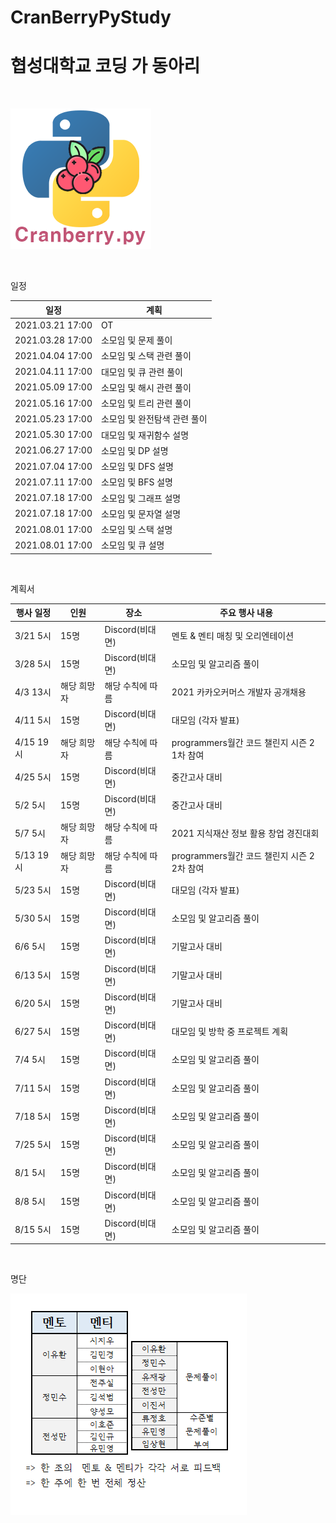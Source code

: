 # CranBerryPyStudy
<h1>협성대학교 코딩 가 동아리</h1> <br>

![Image](Image/CranBerryPyStudyImage.png)

<br>

일정

|  일정   |   계획    |
|--------|-----------|
|2021.03.21 17:00| OT |
|2021.03.28 17:00|  소모임 및 문제 풀이  |
|2021.04.04 17:00| 소모임 및 스택 관련 풀이|
|2021.04.11 17:00| 대모임 및 큐 관련 풀이|
|2021.05.09 17:00| 소모임 및 해시 관련 풀이|
|2021.05.16 17:00| 소모임 및 트리 관련 풀이|
|2021.05.23 17:00| 소모임 및 완전탐색 관련 풀이|
|2021.05.30 17:00| 대모임 및 재귀함수 설명 |
|2021.06.27 17:00| 소모임 및 DP 설명 |
|2021.07.04 17:00| 소모임 및 DFS 설명 |
|2021.07.11 17:00| 소모임 및 BFS 설명 |
|2021.07.18 17:00| 소모임 및 그래프 설명 |
|2021.07.18 17:00| 소모임 및 문자열 설명 |
|2021.08.01 17:00| 소모임 및 스택 설명 |
|2021.08.01 17:00| 소모임 및 큐 설명 |

<br>

계획서

|행사 일정|인원|장소|주요 행사 내용|
|--------|---|----|------------|
|3/21 5시|15명|Discord(비대면)|멘토 & 멘티 매칭 및 오리엔테이션|
|3/28 5시|15명|Discord(비대면)|소모임 및 알고리즘 풀이|
|4/3 13시|해당 희망자|해당 수칙에 따름|2021 카카오커머스 개발자 공개채용|
|4/11 5시|15명|Discord(비대면)|대모임 (각자 발표)|
|4/15 19시|해당 희망자|해당 수칙에 따름|programmers월간 코드 챌린지 시즌 2 1차 참여|
|4/25 5시|15명|Discord(비대면)|중간고사 대비|
|5/2 5시|15명|Discord(비대면)|중간고사 대비|
|5/7 5시|해당 희망자|해당 수칙에 따름|2021 지식재산 정보 활용 창업 경진대회|
|5/13 19시|해당 희망자|해당 수칙에 따름|programmers월간 코드 챌린지 시즌 2 2차 참여|
|5/23 5시|15명|Discord(비대면)|대모임 (각자 발표)|
|5/30 5시|15명|Discord(비대면)|소모임 및 알고리즘 풀이|
|6/6 5시|15명|Discord(비대면)|기말고사 대비|
|6/13 5시|15명|Discord(비대면)|기말고사 대비|
|6/20 5시|15명|Discord(비대면)|기말고사 대비|
|6/27 5시|15명|Discord(비대면)|대모임 및 방학 중 프로젝트 계획|
|7/4 5시|15명|Discord(비대면)|소모임 및 알고리즘 풀이|
|7/11 5시|15명|Discord(비대면)|소모임 및 알고리즘 풀이|
|7/18 5시|15명|Discord(비대면)|소모임 및 알고리즘 풀이|
|7/25 5시|15명|Discord(비대면)|소모임 및 알고리즘 풀이|
|8/1 5시|15명|Discord(비대면)|소모임 및 알고리즘 풀이|
|8/8 5시|15명|Discord(비대면)|소모임 및 알고리즘 풀이|
|8/15 5시|15명|Discord(비대면)|소모임 및 알고리즘 풀이|
<br>

명단

![Image](Image/person_img.png)
